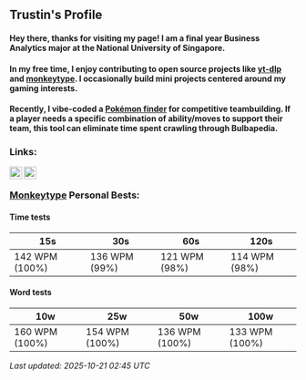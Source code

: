 ## Trustin's Profile

#### Hey there, thanks for visiting my page! I am a final year Business Analytics major at the National University of Singapore.

#### In my free time, I enjoy contributing to open source projects like [yt-dlp](https://github.com/yt-dlp/yt-dlp) and [monkeytype](https://github.com/monkeytypegame/monkeytype). I occasionally build mini projects centered around my gaming interests. 

#### Recently, I vibe-coded a [Pokémon finder](https://findmons.onrender.com) for competitive teambuilding. If a player needs a specific combination of ability/moves to support their team, this tool can eliminate time spent crawling through Bulbapedia.

### Links:

[<img align="left" width="22px" src="https://github.com/gauravghongde/social-icons/blob/master/SVG/Color/WWW.svg" />][website]
[<img align="left" width="22px" src="https://github.com/gauravghongde/social-icons/blob/master/SVG/Color/LinkedIN.svg" />][linkedin]
<br />

[website]: https://trwstin.github.io
[linkedin]: https://linkedin.com/in/trwstin


<!-- MONKEYTYPE:START -->
### [Monkeytype](https://monkeytype.com/profile/wambo) Personal Bests:

#### Time tests
| 15s | 30s | 60s | 120s |
| --- | --- | --- | --- |
| 142 WPM (100%) | 136 WPM (99%) | 121 WPM (98%) | 114 WPM (98%) |

#### Word tests
| 10w | 25w | 50w | 100w |
| --- | --- | --- | --- |
| 160 WPM (100%) | 154 WPM (100%) | 136 WPM (100%) | 133 WPM (100%) |

_Last updated: 2025-10-21 02:45 UTC_
<!-- MONKEYTYPE:END -->
